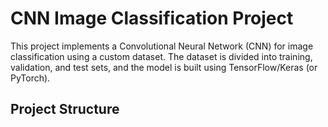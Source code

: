 # CNN Image Classification Project

This project implements a Convolutional Neural Network (CNN) for image classification using a custom dataset. The dataset is divided into training, validation, and test sets, and the model is built using TensorFlow/Keras (or PyTorch).

## Project Structure

